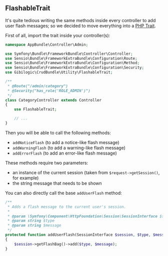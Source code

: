 ## FlashableTrait

It's quite tedious writing the same methods inside every controller to add user flash messages; so we decided to move everything into a [PHP Trait](http://php.net/manual/en/language.oop5.traits.php).
 
First of all, import the trait inside your controller(s):

```php
namespace AppBundle\Controller\Admin;

use Symfony\Bundle\FrameworkBundle\Controller\Controller;
use Sensio\Bundle\FrameworkExtraBundle\Configuration\Route;
use Sensio\Bundle\FrameworkExtraBundle\Configuration\Method;
use Sensio\Bundle\FrameworkExtraBundle\Configuration\Security;
use Gibilogic\CrudBundle\Utility\FlashableTrait;

/**
 * @Route("/admin/category")
 * @Security("has_role('ROLE_ADMIN')")
 */
class CategoryController extends Controller
{
    use FlashableTrait;

    // ...
}
```

Then you will be able to call the following methods:

* `addNoticeFlash` (to add a notice-like flash message)
* `addWarningFlash` (to add a warning-like flash message)
* `addErrorFlash` (to add an error-like flash message)

These methods require two parameters:

* an instance of the current session (taken from `$request->getSession()`, for example)
* the string message that needs to be shown

You can also directly call the base `addUserFlash` method:

```php
/**
 * Adds a flash message to the current user's session.
 *
 * @param \Symfony\Component\HttpFoundation\Session\SessionInterface $session
 * @param string $type
 * @param string $message
 */
protected function addUserFlash(SessionInterface $session, $type, $message)
{
    $session->getFlashBag()->add($type, $message);
}
```

